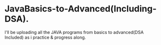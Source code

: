# JavaBasics-to-Advanced(Including-DSA).
I'll be uploading all the JAVA programs from basics to advanced(DSA Included) as i practice &amp; progress along.

